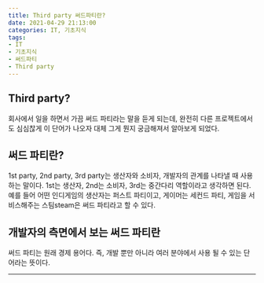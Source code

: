 ```yaml
---
title: Third party 써드파티란?     
date: 2021-04-29 21:13:00
categories: IT, 기초지식 
tags:
- IT
- 기초지식
- 써드파티
- Third party 
---
```


## Third party?  
회사에서 일을 하면서 가끔 써드 파티라는 말을 듣게 되는데, 완전히 다른 프로젝트에서도 심심찮게 이 단어가 나오자 대체 그게 뭔지 궁금해져서 알아보게 되었다.  

## 써드 파티란?    
1st party, 2nd party, 3rd party는 생산자와 소비자, 개발자의 관계를 나타낼 때 사용하는 말이다. 1st는 생산자, 2nd는 소비자, 3rd는 중간다리 역할이라고 생각하면 된다.  
예를 들어 어떤 인디게임의 생산자는 퍼스트 파티이고, 게이머는 세컨드 파티, 게임을 서비스해주는 스팀steam은 써드 파티라고 할 수 있다.  

## 개발자의 측면에서 보는 써드 파티란  
써드 파티는 원래 경제 용어다. 즉, 개발 뿐만 아니라 여러 분야에서 사용 될 수 있는 단어라는 뜻이다. 

---

